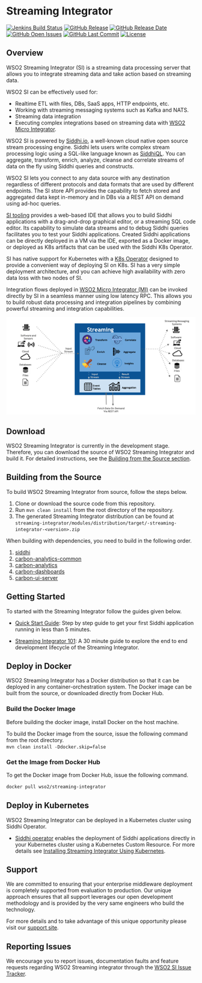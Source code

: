 <!--
  ~  Copyright (c) 2017, WSO2 Inc. (http://wso2.com) All Rights Reserved.
  ~
  ~  WSO2 Inc. licenses this file to you under the Apache License,
  ~  Version 2.0 (the "License"); you may not use this file except
  ~  in compliance with the License.
  ~  You may obtain a copy of the License at
  ~
  ~    http://www.apache.org/licenses/LICENSE-2.0
  ~
  ~  Unless required by applicable law or agreed to in writing,
  ~  software distributed under the License is distributed on an
  ~  "AS IS" BASIS, WITHOUT WARRANTIES OR CONDITIONS OF ANY
  ~  KIND, either express or implied.  See the License for the
  ~  specific language governing permissions and limitations
  ~  under the License.
  -->
  
# Streaming Integrator

[![Jenkins Build Status](https://wso2.org/jenkins/view/wso2-dependencies/job/products/job/streaming-integrator/badge/icon)](https://wso2.org/jenkins/view/wso2-dependencies/job/products/job/streaming-integrator/)
  [![GitHub Release](https://img.shields.io/github/release-pre/wso2/streaming-integrator.svg)](https://github.com/wso2/streaming-integrator/releases/)
  [![GitHub Release Date](https://img.shields.io/github/release-date-pre/wso2/streaming-integrator.svg)](https://github.com/wso2/streaming-integrator/releases)
  [![GitHub Open Issues](https://img.shields.io/github/issues-raw/wso2/streaming-integrator.svg)](https://github.com/wso2/streaming-integrator/commits/master)
  [![GitHub Last Commit](https://img.shields.io/github/last-commit/wso2/streaming-integrator.svg)](https://github.com/wso2/streaming-integrator/commits/master)
  [![License](https://img.shields.io/badge/License-Apache%202.0-blue.svg)](https://opensource.org/licenses/Apache-2.0)

## Overview

WSO2 Streaming Integrator (SI) is a streaming data processing server that allows you to integrate streaming data and take action based on streaming data.

WSO2 SI can be effectively used for:
- Realtime ETL with files, DBs, SaaS apps, HTTP endpoints, etc.
- Working with streaming messaging systems such as Kafka and NATS.
- Streaming data integration
- Executing complex integrations based on streaming data with [WSO2 Micro Integrator](https://github.com/wso2/micro-integrator).

WSO2 SI is powered by [Siddhi.io](https://siddhi.io/), a well-known cloud native open source stream processing engine. Siddhi lets users write complex stream processing logic using a SQL-like language known as [SiddhiQL](https://siddhi.io/en/v5.0/docs/). You can aggregate, transform, enrich, analyze, cleanse and correlate streams of data on the fly using Siddhi queries and constructs.

WSO2 SI lets you connect to any data source with any destination regardless of different protocols and data formats that are used by different endpoints. The SI store API provides the capability to fetch stored and aggregated data kept in-memory and in DBs via a REST API on demand using ad-hoc queries.

[SI tooling](https://github.com/wso2/streaming-integrator-tooling) provides a web-based IDE that allows you to build Siddhi applications with a drag-and-drop graphical editor, or a streaming SQL code editor. Its capability to simulate data streams and to debug Siddhi queries facilitates you to test your Siddhi applications. Created Siddhi applications can be directly deployed in a VM via the IDE, exported as a Docker image, or deployed as K8s artifacts that can be used with the Siddhi K8s Operator.

SI has native support for Kubernetes with a [K8s Operator](https://siddhi.io/en/v5.1/docs/siddhi-as-a-kubernetes-microservice/) designed to provide a convenient way of deploying SI on K8s. SI has a very simple deployment architecture, and you can achieve high availability with zero data loss with two nodes of SI.

Integration flows deployed in [WSO2 Micro Integrator (MI)](https://github.com/wso2/micro-integrator) can be invoked directly by SI in a seamless manner using low latency RPC. This allows you to build robust data processing and integration pipelines by combining powerful streaming and integration capabilities.

![Streaming Integrator/ Workflow](docs/images/streaming-integrator.png)

## Download

WSO2 Streaming Integrator is currently in the development stage. Therefore, you can download the source of WSO2 Streaming Integrator and build it. For detailed instructions, see the [Building from the Source section](#building-from-the-source).
<!-- Please download the latest WSO2 Streaming Integrator release from [here]()  -->

## Building from the Source

To build WSO2 Streaming Integrator from source, follow the steps below.

1. Clone or download the source code from this repository.
2. Run `mvn clean install` from the root directory of the repository.
3. The generated Streaming Integrator distribution can be found at `streaming-integrator/modules/distribution/target/-streaming-integrator-<version>.zip`

When building with dependencies, you need to build in the following order.
1. [siddhi](https://github.com/siddhi-io/siddhi)
2. [carbon-analytics-common](https://github.com/wso2/carbon-analytics-common)
3. [carbon-analytics](https://github.com/wso2/carbon-analytics)
4. [carbon-dashboards](https://github.com/wso2/carbon-dashboards)
5. [carbon-ui-server](https://github.com/wso2/carbon-ui-server)

## Getting Started

To started with the Streaming Integrator follow the guides given below.

* [Quick Start Guide](https://ei.docs.wso2.com/en/next/streaming-integrator/quick-start-guide/getting-started-with-si/): Step by step guide to get your first Siddhi application running in less than 5 minutes.

* [Streaming Integrator 101](https://ei.docs.wso2.com/en/latest/streaming-integrator/quick-start-guide/quick-start-guide-101/): A 30 minute guide to explore the end to end development lifecycle of the Streaming Integrator.

## Deploy in Docker

WSO2 Streaming Integrator has a Docker distribution so that it can be deployed in any container-orchestration system.
The Docker image can be built from the source, or downloaded directly from Docker Hub.

### Build the Docker Image

Before building the docker image, install Docker on the host machine.

To build the Docker image from the source, issue the following command from the root directory.<br/>
`mvn clean install -Ddocker.skip=false`

### Get the Image from Docker Hub

To get the Docker image from Docker Hub, issue the following command.


```bash
docker pull wso2/streaming-integrator
```

## Deploy in Kubernetes

WSO2 Streaming Integrator can be deployed in a Kubernetes cluster using Siddhi Operator.

* [Siddhi operator](https://github.com/siddhi-io/siddhi-operator) enables the deployment of Siddhi applications directly in your Kubernetes cluster using a Kubernetes Custom Resource.
For more details see [Installing Streaming Integrator Using Kubernetes](https://docs.wso2.com/display/INSTALL/Installing+Enterprise+Integrator+Using+Kubernetes).

## Support

We are committed to ensuring that your enterprise middleware deployment is completely supported from evaluation to production. Our unique approach ensures that all support leverages our open development methodology and is provided by the very same engineers who build the technology.

For more details and to take advantage of this unique opportunity please visit our [support site](http://wso2.com/support).


## Reporting Issues

We encourage you to report issues, documentation faults and feature requests regarding WSO2 Streaming integrator through the [WSO2 SI Issue Tracker](https://github.com/wso2/streaming-integrator/issues).
